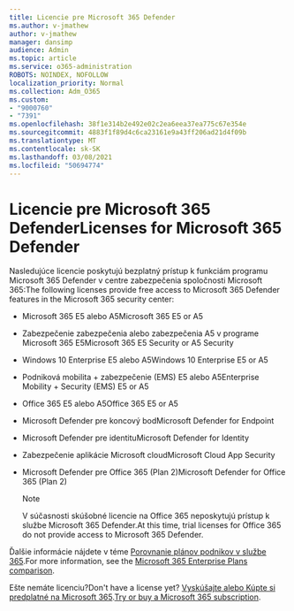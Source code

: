 ```yaml
---
title: Licencie pre Microsoft 365 Defender
ms.author: v-jmathew
author: v-jmathew
manager: dansimp
audience: Admin
ms.topic: article
ms.service: o365-administration
ROBOTS: NOINDEX, NOFOLLOW
localization_priority: Normal
ms.collection: Adm_O365
ms.custom:
- "9000760"
- "7391"
ms.openlocfilehash: 38f1e314b2e492e02c2ea6eea37ea775c67e354e
ms.sourcegitcommit: 4883f1f89d4c6ca23161e9a43ff206ad21d4f09b
ms.translationtype: MT
ms.contentlocale: sk-SK
ms.lasthandoff: 03/08/2021
ms.locfileid: "50694774"
---
```

# <a name="licenses-for-microsoft-365-defender"></a><span data-ttu-id="68713-102">Licencie pre Microsoft 365 Defender</span><span class="sxs-lookup"><span data-stu-id="68713-102">Licenses for Microsoft 365 Defender</span></span>

<span data-ttu-id="68713-103">Nasledujúce licencie poskytujú bezplatný prístup k funkciám programu Microsoft 365 Defender v centre zabezpečenia spoločnosti Microsoft 365:</span><span class="sxs-lookup"><span data-stu-id="68713-103">The following licenses provide free access to Microsoft 365 Defender features in the Microsoft 365 security center:</span></span>

- <span data-ttu-id="68713-104">Microsoft 365 E5 alebo A5</span><span class="sxs-lookup"><span data-stu-id="68713-104">Microsoft 365 E5 or A5</span></span>
- <span data-ttu-id="68713-105">Zabezpečenie zabezpečenia alebo zabezpečenia A5 v programe Microsoft 365 E5</span><span class="sxs-lookup"><span data-stu-id="68713-105">Microsoft 365 E5 Security or A5 Security</span></span>
- <span data-ttu-id="68713-106">Windows 10 Enterprise E5 alebo A5</span><span class="sxs-lookup"><span data-stu-id="68713-106">Windows 10 Enterprise E5 or A5</span></span>
- <span data-ttu-id="68713-107">Podniková mobilita + zabezpečenie (EMS) E5 alebo A5</span><span class="sxs-lookup"><span data-stu-id="68713-107">Enterprise Mobility + Security (EMS) E5 or A5</span></span>
- <span data-ttu-id="68713-108">Office 365 E5 alebo A5</span><span class="sxs-lookup"><span data-stu-id="68713-108">Office 365 E5 or A5</span></span>
- <span data-ttu-id="68713-109">Microsoft Defender pre koncový bod</span><span class="sxs-lookup"><span data-stu-id="68713-109">Microsoft Defender for Endpoint</span></span>
- <span data-ttu-id="68713-110">Microsoft Defender pre identitu</span><span class="sxs-lookup"><span data-stu-id="68713-110">Microsoft Defender for Identity</span></span>
- <span data-ttu-id="68713-111">Zabezpečenie aplikácie Microsoft cloud</span><span class="sxs-lookup"><span data-stu-id="68713-111">Microsoft Cloud App Security</span></span>
- <span data-ttu-id="68713-112">Microsoft Defender pre Office 365 (Plan 2)</span><span class="sxs-lookup"><span data-stu-id="68713-112">Microsoft Defender for Office 365 (Plan 2)</span></span>

    > [!NOTE]
    > <span data-ttu-id="68713-113">V súčasnosti skúšobné licencie na Office 365 neposkytujú prístup k službe Microsoft 365 Defender.</span><span class="sxs-lookup"><span data-stu-id="68713-113">At this time, trial licenses for Office 365 do not provide access to Microsoft 365 Defender.</span></span>

<span data-ttu-id="68713-114">Ďalšie informácie nájdete v téme [Porovnanie plánov podnikov v službe 365](https://go.microsoft.com/fwlink/?linkid=2143458).</span><span class="sxs-lookup"><span data-stu-id="68713-114">For more information, see the [Microsoft 365 Enterprise Plans comparison](https://go.microsoft.com/fwlink/?linkid=2143458).</span></span>

<span data-ttu-id="68713-115">Ešte nemáte licenciu?</span><span class="sxs-lookup"><span data-stu-id="68713-115">Don't have a license yet?</span></span> <span data-ttu-id="68713-116">[Vyskúšajte alebo Kúpte si predplatné na Microsoft 365](https://go.microsoft.com/fwlink/?linkid=2143625).</span><span class="sxs-lookup"><span data-stu-id="68713-116">[Try or buy a Microsoft 365 subscription](https://go.microsoft.com/fwlink/?linkid=2143625).</span></span>
